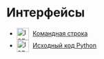 
# Интерфейсы


<ul>

<li>
	<img src="../img/cli.png" alt="logo" style="width: 2em; vertical-align: middle;" />
	<a href="../ЦС/ИНТЕРФЕЙСЫ/Командная%20строка" style="margin-left: 5px;">Командная строка</a>
</li>

<li>
	<img src="../img/source_code_py.png" alt="logo" style="width: 2em; vertical-align: middle;" />
	<a href="../ЦС/ИНТЕРФЕЙСЫ/Исходный%20код%20Python" style="margin-left: 5px;">Исходный код Python</a>
</li>
</ul>
